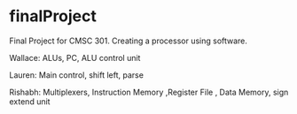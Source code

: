 # finalProject
Final Project for CMSC 301. Creating a processor using software.


Wallace: ALUs, PC, ALU control unit

Lauren: Main control, shift left, parse 


Rishabh: Multiplexers, Instruction Memory ,Register File , Data Memory, sign extend unit
